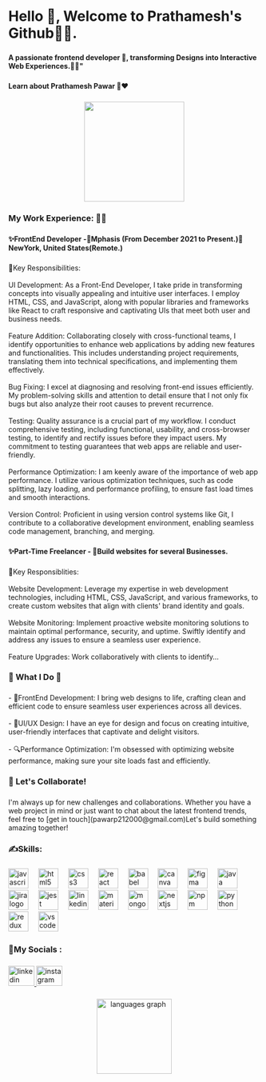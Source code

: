  <h1 align="left">Hello 👋, Welcome to Prathamesh's Github🧘‍♂️.</h1>

###

<h4 align="left">A passionate frontend developer 👦, transforming Designs into Interactive Web Experiences.🧑‍🎤"</h4>

###

<h4 align="left">Learn about Prathamesh Pawar 💁❤️</h4>

###

<div align="center">
  <img height="200" src="https://cdn.dribbble.com/users/1708816/screenshots/15637256/media/f9826f0af8a49462f048262a8502035b.gif"  />
</div>

###

<h3 align="left">My Work Experience: 🧑‍💻</h3>

###

<h4 align="left">✨FrontEnd Developer -🗽Mphasis (From December 2021 to Present.)📍NewYork, United States(Remote.)</h4>

###

<p align="left">📃Key Responsibilities:<br><br>UI Development: As a Front-End Developer, I take pride in transforming concepts into visually appealing and intuitive user interfaces. I employ HTML, CSS, and JavaScript, along with popular libraries and frameworks like React to craft responsive and captivating UIs that meet both user and business needs.<br><br>Feature Addition: Collaborating closely with cross-functional teams, I identify opportunities to enhance web applications by adding new features and functionalities. This includes understanding project requirements, translating them into technical specifications, and implementing them effectively.<br><br>Bug Fixing: I excel at diagnosing and resolving front-end issues efficiently. My problem-solving skills and attention to detail ensure that I not only fix bugs but also analyze their root causes to prevent recurrence.<br><br>Testing: Quality assurance is a crucial part of my workflow. I conduct comprehensive testing, including functional, usability, and cross-browser testing, to identify and rectify issues before they impact users. My commitment to testing guarantees that web apps are reliable and user-friendly.<br><br>Performance Optimization: I am keenly aware of the importance of web app performance. I utilize various optimization techniques, such as code splitting, lazy loading, and performance profiling, to ensure fast load times and smooth interactions.<br><br>Version Control: Proficient in using version control systems like Git, I contribute to a collaborative development environment, enabling seamless code management, branching, and merging.</p>

###

<h4 align="left">✨Part-Time Freelancer - 🚀Build websites for several Businesses.</h4>

###

<p align="left">📃Key Responsiblities:<br><br>Website Development: Leverage my expertise in web development technologies, including HTML, CSS, JavaScript, and various frameworks, to create custom websites that align with clients' brand identity and goals.<br><br>Website Monitoring: Implement proactive website monitoring solutions to maintain optimal performance, security, and uptime. Swiftly identify and address any issues to ensure a seamless user experience.<br><br>Feature Upgrades: Work collaboratively with clients to identify…</p>

###

<h3 align="left">🤔 What I Do 💭</h3>

###

<p align="left">- 💪FrontEnd Development:  I bring web designs to life, crafting clean and efficient code to ensure seamless user experiences across all devices.<br><br>- 🦉UI/UX Design:  I have an eye for design and focus on creating intuitive, user-friendly interfaces that captivate and delight visitors.<br><br>- 🔍Performance Optimization:   I'm obsessed with optimizing website performance, making sure your site loads fast and efficiently.</p>

###

<h3 align="left">🤝 Let's Collaborate!</h3>

###

<p align="left">I'm always up for new challenges and collaborations. Whether you have a web project in mind or just want to chat about the latest frontend trends, feel free to [get in touch](pawarp212000@gmail.com)Let's build something amazing together!</p>

###

<h3 align="left">✍️Skills:</h3>

###

<div align="left">
  <img src="https://cdn.jsdelivr.net/gh/devicons/devicon/icons/javascript/javascript-original.svg" height="40" alt="javascript logo"  />
  <img width="12" />
  <img src="https://cdn.jsdelivr.net/gh/devicons/devicon/icons/html5/html5-original.svg" height="40" alt="html5 logo"  />
  <img width="12" />
  <img src="https://cdn.jsdelivr.net/gh/devicons/devicon/icons/css3/css3-original.svg" height="40" alt="css3 logo"  />
  <img width="12" />
  <img src="https://cdn.jsdelivr.net/gh/devicons/devicon/icons/react/react-original.svg" height="40" alt="react logo"  />
  <img width="12" />
  <img src="https://cdn.jsdelivr.net/gh/devicons/devicon/icons/babel/babel-original.svg" height="40" alt="babel logo"  />
  <img width="12" />
  <img src="https://cdn.jsdelivr.net/gh/devicons/devicon/icons/canva/canva-original.svg" height="40" alt="canva logo"  />
  <img width="12" />
  <img src="https://cdn.jsdelivr.net/gh/devicons/devicon/icons/figma/figma-original.svg" height="40" alt="figma logo"  />
  <img width="12" />
  <img src="https://cdn.jsdelivr.net/gh/devicons/devicon/icons/java/java-original.svg" height="40" alt="java logo"  />
  <img width="12" />
  <img src="https://cdn.jsdelivr.net/gh/devicons/devicon/icons/jira/jira-original.svg" height="40" alt="jira logo"  />
  <img width="12" />
  <img src="https://cdn.jsdelivr.net/gh/devicons/devicon/icons/jest/jest-plain.svg" height="40" alt="jest logo"  />
  <img width="12" />
  <img src="https://cdn.jsdelivr.net/gh/devicons/devicon/icons/linkedin/linkedin-original.svg" height="40" alt="linkedin logo"  />
  <img width="12" />
  <img src="https://cdn.jsdelivr.net/gh/devicons/devicon/icons/materialui/materialui-original.svg" height="40" alt="materialui logo"  />
  <img width="12" />
  <img src="https://cdn.jsdelivr.net/gh/devicons/devicon/icons/mongodb/mongodb-original.svg" height="40" alt="mongodb logo"  />
  <img width="12" />
  <img src="https://cdn.jsdelivr.net/gh/devicons/devicon/icons/nextjs/nextjs-original.svg" height="40" alt="nextjs logo"  />
  <img width="12" />
  <img src="https://cdn.jsdelivr.net/gh/devicons/devicon/icons/npm/npm-original-wordmark.svg" height="40" alt="npm logo"  />
  <img width="12" />
  <img src="https://cdn.jsdelivr.net/gh/devicons/devicon/icons/python/python-original.svg" height="40" alt="python logo"  />
  <img width="12" />
  <img src="https://cdn.jsdelivr.net/gh/devicons/devicon/icons/redux/redux-original.svg" height="40" alt="redux logo"  />
  <img width="12" />
  <img src="https://cdn.jsdelivr.net/gh/devicons/devicon/icons/vscode/vscode-original.svg" height="40" alt="vscode logo"  />
</div>

###

<h3 align="left">🐳My Socials :</h3>

###

<div align="left">
  <a href="https://www.linkedin.com/in/prathamesh-pawar-7076ab1b9/" target="_blank">
    <img src="https://raw.githubusercontent.com/maurodesouza/profile-readme-generator/master/src/assets/icons/social/linkedin/default.svg" width="52" height="40" alt="linkedin logo"  />
  </a>
  <a href="https://www.instagram.com/pp_21_05/?hl=en" target="_blank">
    <img src="https://raw.githubusercontent.com/maurodesouza/profile-readme-generator/master/src/assets/icons/social/instagram/default.svg" width="52" height="40" alt="instagram logo"  />
  </a>
</div>

###

<div align="center">
 
  <img src="https://github-readme-stats.vercel.app/api/top-langs?username=Pp2105&locale=en&hide_title=false&layout=compact&card_width=320&langs_count=5&theme=outrun&hide_border=false&order=2" height="150" alt="languages graph"  />
</div>

###
